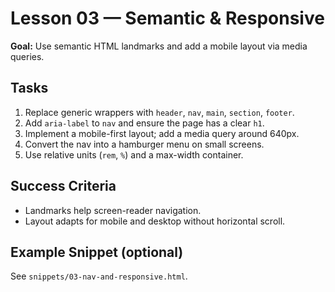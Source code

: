 
# Lesson 03 — Semantic & Responsive

**Goal:** Use semantic HTML landmarks and add a mobile layout via media queries.

## Tasks
1. Replace generic wrappers with `header`, `nav`, `main`, `section`, `footer`.
2. Add `aria-label` to `nav` and ensure the page has a clear `h1`.
3. Implement a mobile-first layout; add a media query around 640px.
4. Convert the nav into a hamburger menu on small screens.
5. Use relative units (`rem`, `%`) and a max-width container.

## Success Criteria
- Landmarks help screen-reader navigation.
- Layout adapts for mobile and desktop without horizontal scroll.

## Example Snippet (optional)
See `snippets/03-nav-and-responsive.html`.

